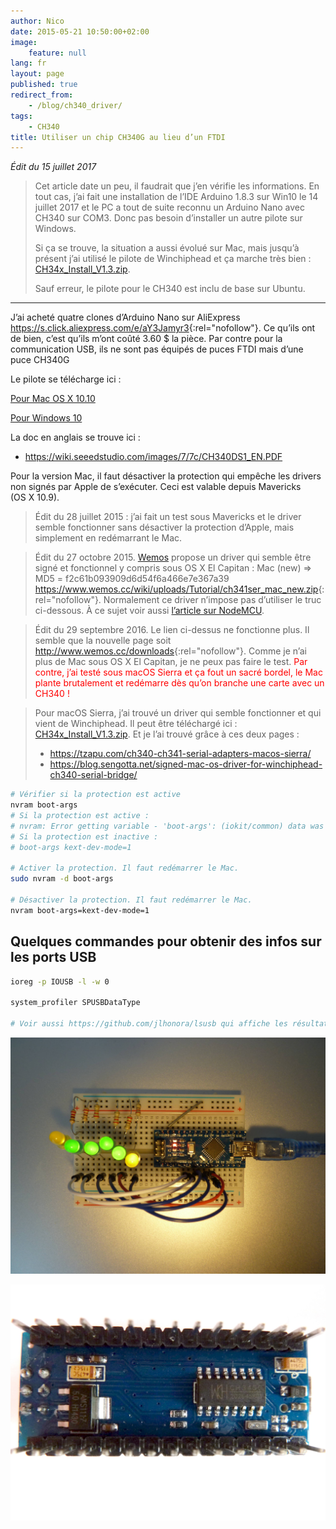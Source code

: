 ```yaml
---
author: Nico
date: 2015-05-21 10:50:00+02:00
image:
    feature: null
lang: fr
layout: page
published: true
redirect_from:
    - /blog/ch340_driver/
tags:
    - CH340
title: Utiliser un chip CH340G au lieu d’un FTDI
---
```


_Édit du 15 juillet 2017_

> Cet article date un peu, il faudrait que j’en vérifie les informations.
> En tout cas, j’ai fait une installation de l’IDE Arduino 1.8.3 sur Win10 le 14 juillet 2017 et le PC a tout de suite reconnu un Arduino Nano avec CH340 sur COM3.
> Donc pas besoin d’installer un autre pilote sur Windows.
>
> Si ça se trouve, la situation a aussi évolué sur Mac, mais jusqu’à présent j’ai utilisé le pilote de Winchiphead et ça marche très bien : [CH34x_Install_V1.3.zip](../../files/2015-05-21-ch340_driver/docs/CH34x_Install_V1.3.zip).
>
> Sauf erreur, le pilote pour le CH340 est inclu de base sur Ubuntu.

---

J’ai acheté quatre clones d’Arduino Nano sur AliExpress <https://s.click.aliexpress.com/e/aY3Jamyr3>{:rel="nofollow"}.
Ce qu’ils ont de bien, c’est qu’ils m’ont coûté 3.60 $ la pièce.
Par contre pour la communication USB, ils ne sont pas équipés de puces FTDI mais d’une puce CH340G

Le pilote se télécharge ici :

[Pour Mac OS X 10.10](https://www.wch.cn/download/CH341SER_MAC_ZIP.html)

[Pour Windows 10](https://www.wch.cn/download/CH341SER_EXE.html)

La doc en anglais se trouve ici :

-   <https://wiki.seeedstudio.com/images/7/7c/CH340DS1_EN.PDF>

Pour la version Mac, il faut désactiver la protection qui empêche les drivers non signés par Apple de s’exécuter.
Ceci est valable depuis Mavericks (OS X 10.9).

> Édit du 28 juillet 2015 : j’ai fait un test sous Mavericks et le driver semble fonctionner sans désactiver la protection d’Apple, mais simplement en redémarrant le Mac.

> Édit du 27 octobre 2015.
> [Wemos](https://www.wemos.cc/) propose un driver qui semble être signé et fonctionnel y compris sous OS X El Capitan : Mac (new)
   ⇒ MD5 = f2c61b093909d6d54f6a466e7e367a39
    <https://www.wemos.cc/wiki/uploads/Tutorial/ch341ser_mac_new.zip>{:rel="nofollow"}.
   Normalement ce driver n’impose pas d’utiliser le truc ci-dessous.
   À ce sujet voir aussi [l’article sur NodeMCU](/NodeMCU_esp8266/).

> Édit du 29 septembre 2016.
> Le lien ci-dessus ne fonctionne plus.
> Il semble que la nouvelle page soit  <http://www.wemos.cc/downloads>{:rel="nofollow"}.
> Comme je n’ai plus de Mac sous OS X El Capitan, je ne peux pas faire le test.
> <span style="color:red">Par contre, j’ai testé sous macOS Sierra et ça fout un sacré bordel, le Mac plante brutalement et redémarre dès qu’on branche une carte avec un CH340 !</span>

> Pour macOS Sierra, j’ai trouvé un driver qui semble fonctionner et qui vient de Winchiphead.
> Il peut être téléchargé ici : [CH34x_Install_V1.3.zip](../../files/2015-05-21-ch340_driver/docs/CH34x_Install_V1.3.zip).
> Et je l’ai trouvé grâce à ces deux pages :
>
> -   <https://tzapu.com/ch340-ch341-serial-adapters-macos-sierra/>
> -   <https://blog.sengotta.net/signed-mac-os-driver-for-winchiphead-ch340-serial-bridge/>

```bash
# Vérifier si la protection est active
nvram boot-args
# Si la protection est active :
# nvram: Error getting variable - 'boot-args': (iokit/common) data was not found A
# Si la protection est inactive :
# boot-args	kext-dev-mode=1

# Activer la protection. Il faut redémarrer le Mac.
sudo nvram -d boot-args

# Désactiver la protection. Il faut redémarrer le Mac.
nvram boot-args=kext-dev-mode=1
```

## Quelques commandes pour obtenir des infos sur les ports USB

```bash
ioreg -p IOUSB -l -w 0

system_profiler SPUSBDataType

# Voir aussi https://github.com/jlhonora/lsusb qui affiche les résultats de `system_profiler SPUSBDataType` de façon plus compacte.
```

[![ouilogique.com][img_1]][img_1]

[img_1]: ../../files/2015-05-21-ch340_driver/images/CH430G_001.jpg

[![ouilogique.com][img_2]][img_2]

[img_2]: ../../files/2015-05-21-ch340_driver/images/CH430G_002.jpg
